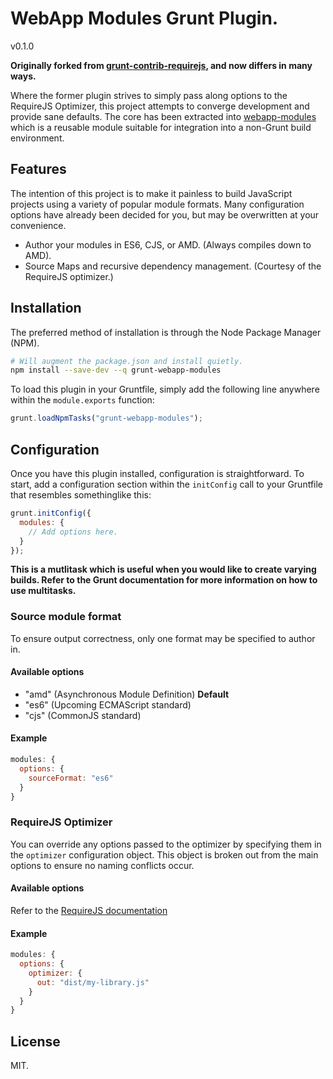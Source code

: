WebApp Modules Grunt Plugin.
============================

v0.1.0

**Originally forked from [grunt-contrib-requirejs](), and now differs in many
ways.**

Where the former plugin strives to simply pass along options to the RequireJS
Optimizer, this project attempts to converge development and provide sane
defaults.  The core has been extracted into [webapp-modules]() which is a
reusable module suitable for integration into a non-Grunt build environment.

## Features ##

The intention of this project is to make it painless to build JavaScript
projects using a variety of popular module formats.  Many configuration options
have already been decided for you, but may be overwritten at your convenience.

* Author your modules in ES6, CJS, or AMD.  (Always compiles down to
  AMD).
* Source Maps and recursive dependency management.  (Courtesy of the RequireJS
  optimizer.)

## Installation ##

The preferred method of installation is through the Node Package Manager (NPM).

``` bash
# Will augment the package.json and install quietly.
npm install --save-dev --q grunt-webapp-modules
```

To load this plugin in your Gruntfile, simply add the following line anywhere
within the `module.exports` function:

``` javascript
grunt.loadNpmTasks("grunt-webapp-modules");
```

## Configuration ##

Once you have this plugin installed, configuration is straightforward.  To
start, add a configuration section within the `initConfig` call to your
Gruntfile that resembles somethinglike this:

``` javascript
grunt.initConfig({
  modules: {
    // Add options here.
  }
});
```

**This is a mutlitask which is useful when you would like to create varying
builds.  Refer to the Grunt documentation for more information on how to use
multitasks.**

### Source module format ###

To ensure output correctness, only one format may be specified to author in.

#### Available options ####

* "amd" (Asynchronous Module Definition) **Default**
* "es6" (Upcoming ECMAScript standard)
* "cjs" (CommonJS standard)

#### Example ####

``` javascript
modules: {
  options: {
    sourceFormat: "es6"
  }
}
```

### RequireJS Optimizer ###

You can override any options passed to the optimizer by specifying them in the
`optimizer` configuration object.  This object is broken out from the main
options to ensure no naming conflicts occur.

#### Available options ####

Refer to the [RequireJS documentation]()

#### Example ####

``` javascript
modules: {
  options: {
    optimizer: {
      out: "dist/my-library.js"
    }
  }
}
```

## License ##

MIT.

